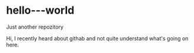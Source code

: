 # hello---world
Just another repozitory

Hi, I recently heard about githab and not quite understand what's going on here.
